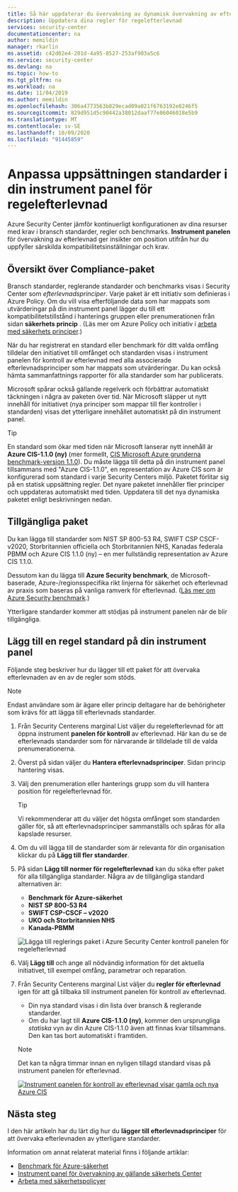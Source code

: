 ```yaml
---
title: Så här uppdaterar du övervakning av dynamisk övervakning av efterlevnad på din Azure Security Center kontroll panel för efterlevnad | Microsoft Docs
description: Uppdatera dina regler för regelefterlevnad
services: security-center
documentationcenter: na
author: memildin
manager: rkarlin
ms.assetid: c42d02e4-201d-4a95-8527-253af903a5c6
ms.service: security-center
ms.devlang: na
ms.topic: how-to
ms.tgt_pltfrm: na
ms.workload: na
ms.date: 11/04/2019
ms.author: memildin
ms.openlocfilehash: 306a4773563b829ecad09a021f6763192e8246f5
ms.sourcegitcommit: 829d951d5c90442a38012daaf77e86046018e5b9
ms.translationtype: MT
ms.contentlocale: sv-SE
ms.lasthandoff: 10/09/2020
ms.locfileid: "91445859"
---
```

# <a name="customizing-the-set-of-standards-in-your-regulatory-compliance-dashboard"></a>Anpassa uppsättningen standarder i din instrument panel för regelefterlevnad

Azure Security Center jämför kontinuerligt konfigurationen av dina resurser med krav i bransch standarder, regler och benchmarks. **Instrument panelen** för övervakning av efterlevnad ger insikter om position utifrån hur du uppfyller särskilda kompatibilitetsinställningar och krav.


## <a name="overview-of-compliance-packages"></a>Översikt över Compliance-paket

Bransch standarder, reglerande standarder och benchmarks visas i Security Center som *efterlevnadsprinciper*.  Varje paket är ett initiativ som definieras i Azure Policy. Om du vill visa efterföljande data som har mappats som utvärderingar på din instrument panel lägger du till ett kompatibilitetstillstånd i hanterings gruppen eller prenumerationen från sidan **säkerhets princip** . (Läs mer om Azure Policy och initiativ i [arbeta med säkerhets principer](tutorial-security-policy.md).)

När du har registrerat en standard eller benchmark för ditt valda omfång tilldelar den initiativet till omfånget och standarden visas i instrument panelen för kontroll av efterlevnad med alla associerade efterlevnadsprinciper som har mappats som utvärderingar. Du kan också hämta sammanfattnings rapporter för alla standarder som har publicerats.

Microsoft spårar också gällande regelverk och förbättrar automatiskt täckningen i några av paketen över tid. När Microsoft släpper ut nytt innehåll för initiativet (nya principer som mappar till fler kontroller i standarden) visas det ytterligare innehållet automatiskt på din instrument panel.

> [!TIP]
> En standard som ökar med tiden när Microsoft lanserar nytt innehåll är **Azure CIS-1.1.0 (ny)** (mer formellt, [CIS Microsoft Azure grunderna benchmark-version 1.1.0](https://www.cisecurity.org/benchmark/azure/)). Du måste lägga till detta på din instrument panel tillsammans med "Azure CIS-1.1.0", en representation av Azure CIS som är konfigurerad som standard i varje Security Centers miljö. Paketet förlitar sig på en statisk uppsättning regler. Det nyare paketet innehåller fler principer och uppdateras automatiskt med tiden. Uppdatera till det nya dynamiska paketet enligt beskrivningen nedan.


## <a name="available-packages"></a>Tillgängliga paket

Du kan lägga till standarder som NIST SP 800-53 R4, SWIFT CSP CSCF-v2020, Storbritannien officiella och Storbritannien NHS, Kanadas federala PBMM och Azure CIS 1.1.0 (ny) – en mer fullständig representation av Azure CIS 1.1.0. 

Dessutom kan du lägga till **Azure Security benchmark**, de Microsoft-baserade, Azure-/regionsspecifika rikt linjerna för säkerhet och efterlevnad av praxis som baseras på vanliga ramverk för efterlevnad. ([Läs mer om Azure Security benchmark](https://docs.microsoft.com/azure/security/benchmarks/introduction).)

Ytterligare standarder kommer att stödjas på instrument panelen när de blir tillgängliga. 


## <a name="add-a-regulatory-standard-to-your-dashboard"></a>Lägg till en regel standard på din instrument panel

Följande steg beskriver hur du lägger till ett paket för att övervaka efterlevnaden av en av de regler som stöds.

> [!NOTE]
> Endast användare som är ägare eller princip deltagare har de behörigheter som krävs för att lägga till efterlevnads standarder. 

1. Från Security Centerens marginal List väljer du regelefterlevnad för att öppna instrument **panelen för kontroll** av efterlevnad. Här kan du se de efterlevnads standarder som för närvarande är tilldelade till de valda prenumerationerna.   

1. Överst på sidan väljer du **Hantera efterlevnadsprinciper**. Sidan princip hantering visas.

1. Välj den prenumeration eller hanterings grupp som du vill hantera position för regelefterlevnad för. 

    > [!TIP]
    > Vi rekommenderar att du väljer det högsta omfånget som standarden gäller för, så att efterlevnadsprinciper sammanställs och spåras för alla kapslade resurser. 

1. Om du vill lägga till de standarder som är relevanta för din organisation klickar du på **Lägg till fler standarder**. 

1. På sidan **Lägg till normer för regelefterlevnad** kan du söka efter paket för alla tillgängliga standarder. Några av de tillgängliga standard alternativen är:

    - **Benchmark för Azure-säkerhet**
    - **NIST SP 800-53 R4**
    - **SWIFT CSP-CSCF – v2020**
    - **UKO och Storbritannien NHS**
    - **Kanada-PBMM**
    
    ![Lägga till reglerings paket i Azure Security Center kontroll panelen för regelefterlevnad](./media/update-regulatory-compliance-packages/dynamic-regulatory-compliance-additional-standards.png)

1. Välj **Lägg till** och ange all nödvändig information för det aktuella initiativet, till exempel omfång, parametrar och reparation.

1. Från Security Centerens marginal List väljer du **regler för efterlevnad** igen för att gå tillbaka till instrument panelen för kontroll av efterlevnad.
    * Din nya standard visas i din lista över bransch & reglerande standarder. 
    * Om du har lagt till **Azure CIS-1.1.0 (ny)**, kommer den ursprungliga *statiska* vyn av din Azure CIS-1.1.0 även att finnas kvar tillsammans. Den kan tas bort automatiskt i framtiden.

    > [!NOTE]
    > Det kan ta några timmar innan en nyligen tillagd standard visas på instrument panelen för efterlevnad.

    [![Instrument panelen för kontroll av efterlevnad visar gamla och nya Azure CIS](media/update-regulatory-compliance-packages/regulatory-compliance-dashboard-with-benchmark-small.png)](media/update-regulatory-compliance-packages/regulatory-compliance-dashboard-with-benchmark.png#lightbox)

## <a name="next-steps"></a>Nästa steg

I den här artikeln har du lärt dig hur du **lägger till efterlevnadsprinciper** för att övervaka efterlevnaden av ytterligare standarder. 

Information om annat relaterat material finns i följande artiklar: 

- [Benchmark för Azure-säkerhet](https://docs.microsoft.com/azure/security/benchmarks/introduction)
- [Instrument panel för övervakning av gällande säkerhets Center](security-center-compliance-dashboard.md)
- [Arbeta med säkerhetspolicyer](tutorial-security-policy.md)
